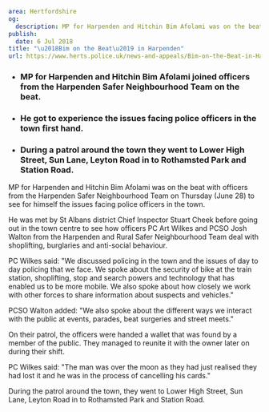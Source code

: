 ```yaml
area: Hertfordshire
og:
  description: MP for Harpenden and Hitchin Bim Afolami was on the beat with officers from the Harpenden Safer Neighbourhood Team on Thursday (June 28) to see for himself the issues facing police officers in the town.
publish:
  date: 6 Jul 2018
title: "\u2018Bim on the Beat\u2019 in Harpenden"
url: https://www.herts.police.uk/news-and-appeals/Bim-on-the-Beat-in-Harpenden
```

* ### MP for Harpenden and Hitchin Bim Afolami joined officers from the Harpenden Safer Neighbourhood Team on the beat.

 * ### He got to experience the issues facing police officers in the town first hand.

 * ### During a patrol around the town they went to Lower High Street, Sun Lane, Leyton Road in to Rothamsted Park and Station Road.

MP for Harpenden and Hitchin Bim Afolami was on the beat with officers from the Harpenden Safer Neighbourhood Team on Thursday (June 28) to see for himself the issues facing police officers in the town.

He was met by St Albans district Chief Inspector Stuart Cheek before going out in the town centre to see how officers PC Art Wilkes and PCSO Josh Walton from the Harpenden and Rural Safer Neighbourhood Team deal with shoplifting, burglaries and anti-social behaviour.

PC Wilkes said: "We discussed policing in the town and the issues of day to day policing that we face. We spoke about the security of bike at the train station, shoplifting, stop and search powers and technology that has enabled us to be more mobile. We also spoke about how closely we work with other forces to share information about suspects and vehicles."

PCSO Walton added: "We also spoke about the different ways we interact with the public at events, parades, beat surgeries and street meets."

On their patrol, the officers were handed a wallet that was found by a member of the public. They managed to reunite it with the owner later on during their shift.

PC Wilkes said: "The man was over the moon as they had just realised they had lost it and he was in the process of cancelling his cards."

During the patrol around the town, they went to Lower High Street, Sun Lane, Leyton Road in to Rothamsted Park and Station Road.
